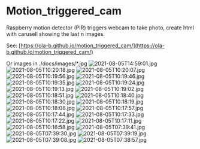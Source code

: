 # Motion_triggered_cam
Raspberry motion detector (PIR) triggers webcam to take photo, create html with carusell showing the last n images.

See: [https://ola-b.github.io/motion_triggered_cam/](https://ola-b.github.io/motion_triggered_cam/)


Or images in ./docs/images/*.jpg
![2021-08-05T14:59:01.jpg](https://github.com/Ola-B/motion_triggered_cam/blob/main/docs/images/2021-08-05T14:59:01.jpg "2021-08-05T14:59:01.jpg")
![2021-08-05T10:20:18.jpg](https://github.com/Ola-B/motion_triggered_cam/blob/main/docs/images/2021-08-05T10:20:18.jpg "2021-08-05T10:20:18.jpg")
![2021-08-05T10:20:07.jpg](https://github.com/Ola-B/motion_triggered_cam/blob/main/docs/images/2021-08-05T10:20:07.jpg "2021-08-05T10:20:07.jpg")
![2021-08-05T10:19:56.jpg](https://github.com/Ola-B/motion_triggered_cam/blob/main/docs/images/2021-08-05T10:19:56.jpg "2021-08-05T10:19:56.jpg")
![2021-08-05T10:19:46.jpg](https://github.com/Ola-B/motion_triggered_cam/blob/main/docs/images/2021-08-05T10:19:46.jpg "2021-08-05T10:19:46.jpg")
![2021-08-05T10:19:35.jpg](https://github.com/Ola-B/motion_triggered_cam/blob/main/docs/images/2021-08-05T10:19:35.jpg "2021-08-05T10:19:35.jpg")
![2021-08-05T10:19:24.jpg](https://github.com/Ola-B/motion_triggered_cam/blob/main/docs/images/2021-08-05T10:19:24.jpg "2021-08-05T10:19:24.jpg")
![2021-08-05T10:19:13.jpg](https://github.com/Ola-B/motion_triggered_cam/blob/main/docs/images/2021-08-05T10:19:13.jpg "2021-08-05T10:19:13.jpg")
![2021-08-05T10:19:02.jpg](https://github.com/Ola-B/motion_triggered_cam/blob/main/docs/images/2021-08-05T10:19:02.jpg "2021-08-05T10:19:02.jpg")
![2021-08-05T10:18:51.jpg](https://github.com/Ola-B/motion_triggered_cam/blob/main/docs/images/2021-08-05T10:18:51.jpg "2021-08-05T10:18:51.jpg")
![2021-08-05T10:18:40.jpg](https://github.com/Ola-B/motion_triggered_cam/blob/main/docs/images/2021-08-05T10:18:40.jpg "2021-08-05T10:18:40.jpg")
![2021-08-05T10:18:30.jpg](https://github.com/Ola-B/motion_triggered_cam/blob/main/docs/images/2021-08-05T10:18:30.jpg "2021-08-05T10:18:30.jpg")
![2021-08-05T10:18:19.jpg](https://github.com/Ola-B/motion_triggered_cam/blob/main/docs/images/2021-08-05T10:18:19.jpg "2021-08-05T10:18:19.jpg")
![2021-08-05T10:18:08.jpg](https://github.com/Ola-B/motion_triggered_cam/blob/main/docs/images/2021-08-05T10:18:08.jpg "2021-08-05T10:18:08.jpg")
![2021-08-05T10:17:57.jpg](https://github.com/Ola-B/motion_triggered_cam/blob/main/docs/images/2021-08-05T10:17:57.jpg "2021-08-05T10:17:57.jpg")
![2021-08-05T10:17:44.jpg](https://github.com/Ola-B/motion_triggered_cam/blob/main/docs/images/2021-08-05T10:17:44.jpg "2021-08-05T10:17:44.jpg")
![2021-08-05T10:17:33.jpg](https://github.com/Ola-B/motion_triggered_cam/blob/main/docs/images/2021-08-05T10:17:33.jpg "2021-08-05T10:17:33.jpg")
![2021-08-05T10:17:22.jpg](https://github.com/Ola-B/motion_triggered_cam/blob/main/docs/images/2021-08-05T10:17:22.jpg "2021-08-05T10:17:22.jpg")
![2021-08-05T10:17:11.jpg](https://github.com/Ola-B/motion_triggered_cam/blob/main/docs/images/2021-08-05T10:17:11.jpg "2021-08-05T10:17:11.jpg")
![2021-08-05T10:16:58.jpg](https://github.com/Ola-B/motion_triggered_cam/blob/main/docs/images/2021-08-05T10:16:58.jpg "2021-08-05T10:16:58.jpg")
![2021-08-05T07:39:41.jpg](https://github.com/Ola-B/motion_triggered_cam/blob/main/docs/images/2021-08-05T07:39:41.jpg "2021-08-05T07:39:41.jpg")
![2021-08-05T07:39:30.jpg](https://github.com/Ola-B/motion_triggered_cam/blob/main/docs/images/2021-08-05T07:39:30.jpg "2021-08-05T07:39:30.jpg")
![2021-08-05T07:39:19.jpg](https://github.com/Ola-B/motion_triggered_cam/blob/main/docs/images/2021-08-05T07:39:19.jpg "2021-08-05T07:39:19.jpg")
![2021-08-05T07:39:08.jpg](https://github.com/Ola-B/motion_triggered_cam/blob/main/docs/images/2021-08-05T07:39:08.jpg "2021-08-05T07:39:08.jpg")
![2021-08-05T07:38:57.jpg](https://github.com/Ola-B/motion_triggered_cam/blob/main/docs/images/2021-08-05T07:38:57.jpg "2021-08-05T07:38:57.jpg")
